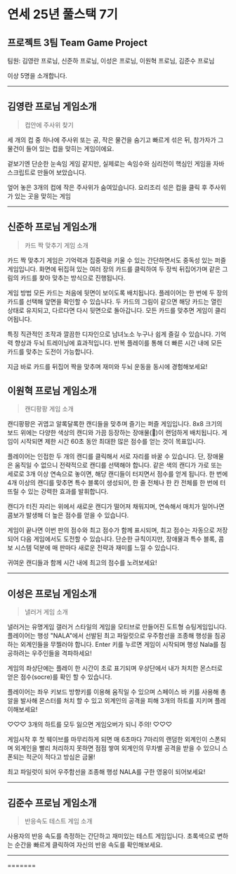 # 연세 25년 풀스택 7기 
## 프로젝트 3팀 Team Game Project


팀원: 김영란 프로님, 신준하 프로님, 이성은 프로님, 이원혁 프로님, 김준수 프로님

이상 5명을 소개합니다.

---

김영란 프로님 게임소개
---

> 컵안에 주사위 찾기

세 개의 컵 중 하나에 주사위 또는 공, 작은 물건을 숨기고 빠르게 섞은 뒤, 참가자가 그 물건이 들어 있는 컵을 맞히는 게임이에요.

겉보기엔 단순한 눈속임 게임 같지만, 실제로는 속임수와 심리전이 핵심인 게임을 자바스크립트로 만들어 보았습니다.

엎어 놓은 3개의 컵에 작은 주사위가 숨여있습니다. 요리조리 섞은 컵을 클릭 후 주사위가 있는 곳을 맞히는 게임

---


신준하 프로님 게임소개
---

> 카드 짝 맞추기 게임 소개

카드 짝 맞추기 게임은 기억력과 집중력을 키울 수 있는 간단하면서도 중독성 있는 퍼즐 게임입니다. 화면에 뒤집혀 있는 여러 장의 카드를 클릭하여 두 장씩 뒤집어가며 같은 그림의 카드를 찾아 맞추는 방식으로 진행됩니다.

게임 방법
모든 카드는 처음에 뒷면이 보이도록 배치됩니다.
플레이어는 한 번에 두 장의 카드를 선택해 앞면을 확인할 수 있습니다.
두 카드의 그림이 같으면 해당 카드는 열린 상태로 유지되고, 다르다면 다시 뒷면으로 돌아갑니다.
모든 카드를 맞추면 게임이 클리어됩니다.

특징
직관적인 조작과 깔끔한 디자인으로 남녀노소 누구나 쉽게 즐길 수 있습니다.
기억력 향상과 두뇌 트레이닝에 효과적입니다.
반복 플레이를 통해 더 빠른 시간 내에 모든 카드를 맞추는 도전이 가능합니다.

지금 바로 카드를 뒤집어 짝을 맞추며 재미와 두뇌 운동을 동시에 경험해보세요!


이원혁 프로님 게임소개
---

> 캔디팡팡 게임 소개

캔디팡팡은 귀엽고 알록달록한 캔디들을 맞추며 즐기는 퍼즐 게임입니다. 8x8 크기의 보드 위에는 다양한 색상의 캔디와 가끔 등장하는 장애물(🗿)이 랜덤하게 배치됩니다. 게임이 시작되면 제한 시간 60초 동안 최대한 많은 점수를 얻는 것이 목표입니다.

플레이어는 인접한 두 개의 캔디를 클릭해서 서로 자리를 바꿀 수 있습니다. 단, 장애물은 움직일 수 없으니 전략적으로 캔디를 선택해야 합니다. 같은 색의 캔디가 가로 또는 세로로 3개 이상 연속으로 놓이면, 해당 캔디들이 터지면서 점수를 얻게 됩니다. 한 번에 4개 이상의 캔디를 맞추면 특수 블록이 생성되어, 한 줄 전체나 한 칸 전체를 한 번에 터뜨릴 수 있는 강력한 효과를 발휘합니다.

캔디가 터진 자리는 위에서 새로운 캔디가 떨어져 채워지며, 연속해서 매치가 일어나면 콤보가 발생해 더 높은 점수를 얻을 수 있습니다. 

게임이 끝나면 이번 판의 점수와 최고 점수가 함께 표시되며, 최고 점수는 자동으로 저장되어 다음 게임에서도 도전할 수 있습니다. 단순한 규칙이지만, 장애물과 특수 블록, 콤보 시스템 덕분에 매 판마다 새로운 전략과 재미를 느낄 수 있습니다.

귀여운 캔디들과 함께 시간 내에 최고의 점수를 노려보세요!

---

이성은 프로님 게임소개
---

> 낼러거 게임 소개

낼러거는 유명게임 갤러거 스타일의 게임을 모티브로 만들어진 도트형 슈팅게임입니다.
플레이어는 행성 "NALA"에서 선발된 최고 파일럿으로 우주함선을 조종해 행성을 침공하는 외계인들을 무찔러야 합니다.
Enter 키를 누르면 게임이 시작되며 행성 Nala를 침공하려는 우주인들을 격파하세요! 

게임의 좌상단에는 플레이 한 시간이 초로 표기되며 우상단에서 내가 처치한 몬스터로 얻은 점수(socre)를 확인 할 수 있습니다.

플레이어는 좌우 키보드 방향키를 이용해 움직일 수 있으며 스페이스 바 키를 사용해 총알을 발사해 몬스터를 처치 할 수 있고 외계인의 공격을 피해 3개의 하트를 지키며 플레이해보세요!

♡♡♡ 3개의 하트를 모두 잃으면 게임오버가 되니 주의! ♡♡♡

게임시작 후 첫 웨이브를 마무리하게 되면 매 6초마다 7마리의 랜덤한 외계인이 스폰되며 외계인을 빨리 처리하지 못하면 점점 쌓여 외계인의 무차별 공격을 받을 수 있으니 스폰되는 적군이 적다고 방심은 금물!

최고 파일럿이 되어 우주함선을 조종해 행성 NALA를 구한 영웅이 되어보세요!

---
김준수 프로님 게임소개
---

> 반응속도 테스트 게임 소개

사용자의 반응 속도를 측정하는 간단하고 재미있는 테스트 게임입니다. 
초록색으로 변하는 순간을 빠르게 클릭하여 자신의 반응 속도를 확인해보세요.


---
=======
